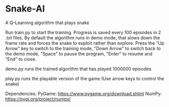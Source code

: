 # Snake-AI
A Q-Learning algorithm that plays snake

Run train.py to start the training. Progress is saved every 100 episodes in 2 .txt files. By default the algorithm runs in demo mode, that slows down the frame rate and forces the snake to exploit rather than explore. Press the "Up Arrow" key to switch to the training mode, "Down Arrow" to switch back to the demo mode, "Space" to pause the program, "Enter" to resume and "End" to close.

demo.py runs the trained algorithm that has played 1000000 episodes

play.py runs the playable version of the game (Use arrow keys to control the snake)

Dependencies:
PyGame: https://www.pygame.org/download.shtml
NumPy: https://pypi.org/project/numpy/
